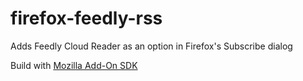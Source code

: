 firefox-feedly-rss
==================

Adds Feedly Cloud Reader as an option in Firefox's Subscribe dialog

Build with [Mozilla Add-On SDK](https://addons.mozilla.org/en-US/developers/docs/sdk/latest/ "Mozilla Add-On SDK")

